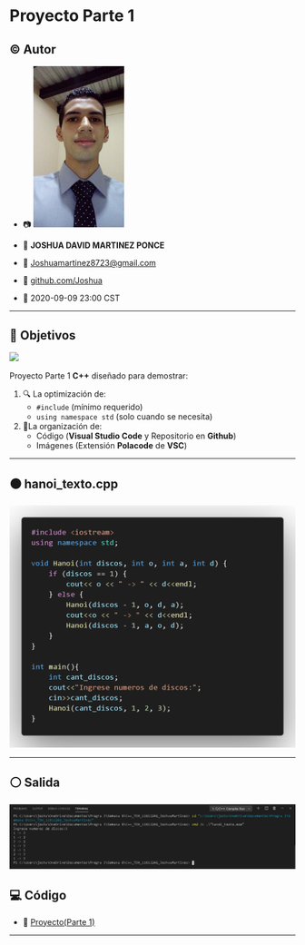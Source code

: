 # Proyecto Parte 1

## :copyright: Autor

- :camera: <img src="imagenes/Mi_foto.jpg" width="160px">

- :man: **JOSHUA DAVID MARTINEZ PONCE**
- :e-mail: Joshuamartinez8723@gmail.com
- :link: [github.com/Joshua](https://github.com/)
- :calendar: 2020-09-09 23:00 CST

---

## :dart: Objetivos

![](images/c++.png)

Proyecto Parte 1 **C++** diseñado para demostrar:

1. :mag: La optimización de:
   - `#include` (mínimo requerido)
   - `using namespace std` (solo cuando se necesita)
2. :open_file_folder:La organización de:
   - Código (**Visual Studio Code** y Repositorio en **Github**)
   - Imágenes (Extensión **Polacode** de **VSC**)
   

---

## :black_circle: hanoi_texto.cpp

![](imagenes/hanoi_text_cpp.png)

---


## :white_circle: Salida 

![](imagenes/Salida.png)




## :computer: Código

- :blue_book: [Proyecto(Parte 1)](https://github.com/JoshuaMartinez30/C-_TDH.git)

---